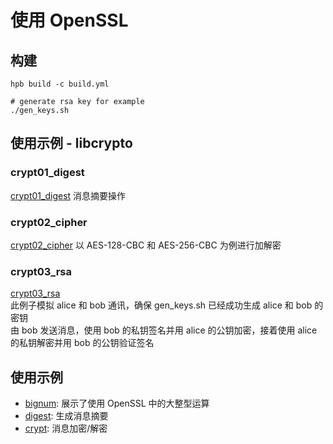 # 使用 OpenSSL

## 构建
```
hpb build -c build.yml

# generate rsa key for example
./gen_keys.sh
```

## 使用示例 - libcrypto
### crypt01_digest
[crypt01_digest](./example/crypt01_digest/digest.c) 消息摘要操作

### crypt02_cipher
[crypt02_cipher](./example/crypt02_cipher/cipher.c) 以 AES-128-CBC 和 AES-256-CBC 为例进行加解密

### crypt03_rsa
[crypt03_rsa](./example/crypt03_rsa/rsa.c)  
此例子模拟 alice 和 bob 通讯，确保 gen_keys.sh 已经成功生成 alice 和 bob 的密钥  
由 bob 发送消息，使用 bob 的私钥签名并用 alice 的公钥加密，接着使用 alice 的私钥解密并用 bob 的公钥验证签名

## 使用示例
* [bignum](./example/bignum/bignum.c): 展示了使用 OpenSSL 中的大整型运算
* [digest](./example/digest/msg_digest.c): 生成消息摘要
* [crypt](./example/crypt/msg_crypt.c): 消息加密/解密
